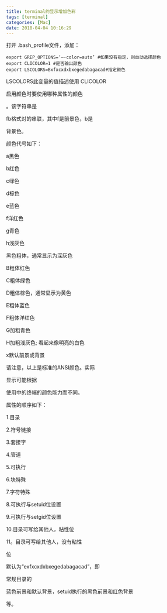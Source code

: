 ```yaml
---
title: terminal的显示增加色彩
tags: [terminal]
categories: [Mac]
date: 2018-04-04 10:16:29
---
```

打开 .bash_profile文件，添加：

    export GREP_OPTIONS=‘—-color=auto’ #如果没有指定，则自动选择颜色
    export CLICOLOR=1 #是否输出颜色
    export LSCOLORS=Bxfxcxdxbxegedabagacad#指定颜色


LSCOLORS此变量的值描述使用 CLICOLOR

启用颜色时要使用哪种属性的颜色

。该字符串是

fb格式对的串联，其中f是前景色，b是

背景色。

颜色代号如下：

a黑色

b红色

c绿色

d棕色

e蓝色

f洋红色

g青色

h浅灰色

黑色粗体，通常显示为深灰色

B粗体红色

C粗体绿色

D粗体棕色，通常显示为黄色

E粗体蓝色

F粗体洋红色

G加粗青色

H加粗浅灰色; 看起来像明亮的白色

x默认前景或背景

请注意，以上是标准的ANSI颜色。实际

显示可能根据

使用中的终端的颜色能力而不同。

属性的顺序如下：

1.目录

2.符号链接

3.套接字

4.管道

5.可执行

6.块特殊

7.字符特殊

8.可执行与setuid位设置

9.可执行与setgid位设置

10.目录可写给其他人，粘性位

11。目录可写给其他人，没有粘性

位

默认为“exfxcxdxbxegedabagacad”，即

常规目录的

蓝色前景和默认背景，setuid执行的黑色前景和红色背景

等。